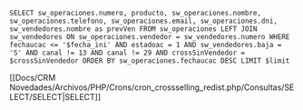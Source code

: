 `SELECT sw_operaciones.numero, producto, sw_operaciones.nombre, sw_operaciones.telefono, sw_operaciones.email, sw_operaciones.dni, sw_vendedores.nombre as prevVen FROM sw_operaciones LEFT JOIN sw_vendedores ON sw_operaciones.vendedor = sw_vendedores.numero WHERE fechaucac <= '$fecha_ini' AND estadoac = 1 AND sw_vendedores.baja = 'S' AND canal != 13 AND canal != 29 AND crossSinVendedor = $crossSinVendedor ORDER BY sw_operaciones.fechaucac DESC LIMIT $limit`

[[Docs/CRM Novedades/Archivos/PHP/Crons/cron_crossselling_redist.php/Consultas/SELECT/SELECT|SELECT]]